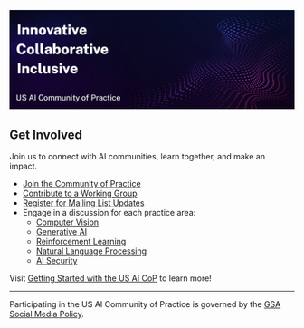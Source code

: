 ![US AI Community of Practice: Innovative. Collaborative. Inclusive.](https://github.com/usaicop/.github/blob/main/profile/AI-COP-profile.jpg) 

## Get Involved

Join us to connect with AI communities, learn together, and make an impact.

* [Join the Community of Practice](https://github.com/usaicop/Knowledge-Base)
* [Contribute to a Working Group](https://github.com/usaicop/Knowledge-Base)
* [Register for Mailing List Updates](https://coe.gsa.gov/communities/ai.html#join-cop)
* Engage in a discussion for each practice area:
  * [Computer Vision](https://github.com/usaicop/Computer-Vision-Practice-Area/discussions)
  * [Generative AI](https://github.com/usaicop/Generative-AI-Practice-Area/discussions)
  * [Reinforcement Learning](https://github.com/usaicop/Reinforcement-Learning-Practice-Area/discussions)
  * [Natural Language Processing](https://github.com/usaicop/Natural-Language-Processing-Practice-Area/discussions)
  * [AI Security](https://github.com/usaicop/AI-Security-Practice-Area/discussions)

Visit [Getting Started with the US AI CoP](https://github.com/usaicop/Knowledge-Base) to learn more!


----

Participating in the US AI Community of Practice is governed by the [GSA Social Media Policy](https://www.gsa.gov/directives-library/gsa-social-media-policy-2). 
